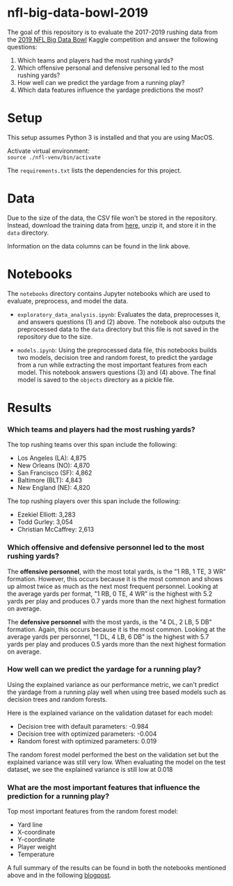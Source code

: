# nfl-big-data-bowl-2019

The goal of this repository is to evaluate the 2017-2019 rushing data from the 
[2019 NFL 
Big Data Bowl](https://www.kaggle.com/c/nfl-big-data-bowl-2020/overview) 
Kaggle competition and answer the following questions:

1. Which teams and players had the most rushing yards?
2. Which offensive personal and defensive personal led to the most rushing 
yards?
3. How well can we predict the yardage from a running play?
4. Which data features influence the yardage predictions the most?

# Setup

This setup assumes Python 3 is installed and that you are using MacOS.

Activate virtual environment:  
`source ./nfl-venv/bin/activate`

The `requirements.txt` lists the dependencies for this project.

# Data

Due to the size of the data, the CSV file won't be stored in the repository. 
Instead, download the training data from 
[here](https://www.kaggle.com/c/nfl-big-data-bowl-2020/data), unzip it, 
and store it in the `data` directory.

Information on the data columns can be found in the link above.

# Notebooks

The `notebooks` directory contains Jupyter notebooks which are used to 
evaluate, preprocess, and model the data.

* `exploratory_data_analysis.ipynb`: Evaluates the data, preprocesses it, 
and answers questions (1) and (2) above. The notebook also outputs the 
preprocessed data to the `data` directory but this file is not saved in the 
repository due to the size.

* `models.ipynb`: Using the preprocessed data file, this notebooks builds two 
models, decision tree and random forest, to predict the yardage from a run 
while extracting the most important features from each model. 
This notebook answers questions (3) and (4) above. The final model is saved 
to the `objects` directory as a pickle file.

# Results

### Which teams and players had the most rushing yards?
The top rushing teams over this span include the following:
* Los Angeles (LA): 4,875
* New Orleans (NO): 4,870
* San Francisco (SF): 4,862
* Baltimore (BLT): 4,843
* New England (NE): 4,820

The top rushing players over this span include the following:
* Ezekiel Elliott: 3,283 
* Todd Gurley: 3,054 
* Christian McCaffrey: 2,613

### Which offensive and defensive personnel led to the most rushing yards?
The **offensive personnel**, with the most total yards, is the "1 RB, 1 TE, 3 WR" 
formation. However, this occurs because it is the most common and shows up 
almost twice as much as the next most frequent personnel. Looking at the 
average yards per format, "1 RB, 0 TE, 4 WR" is the highest with 5.2 yards 
per play and produces 0.7 yards more than the next highest formation on 
average. 

The **defensive personnel** with the most yards, is the "4 DL, 2 LB, 5 DB" 
formation. Again, this occurs because it is the most common. Looking at the 
average yards per personnel, "1 DL, 4 LB, 6 DB" is the highest with 5.7 yards 
per play and produces 0.5 yards more than the next highest formation on 
average. 

### How well can we predict the yardage for a running play?
Using the explained variance as our performance metric, we can't predict the 
yardage from a running play well when using tree based models such as 
decision trees and random forests. 

Here is the explained variance on the validation dataset for each model:  
* Decision tree with default parameters: -0.984
* Decision tree with optimized parameters: -0.004
* Random forest with optimized parameters: 0.019

The random forest model performed the best on the validation set but the 
explained variance was still very low. When evaluating the model on the test 
dataset, we see the explained variance is still low at 0.018

### What are the most important features that influence the prediction for a running play?
Top most important features from the random forest model:
* Yard line
* X-coordinate
* Y-coordinate
* Player weight
* Temperature

A full summary of the results can be found in both the notebooks mentioned above 
and in the following 
[blogpost](https://medium.com/@jonathan.m.novak/why-replacing-nfl-coaches-with-ai-is-not-so-simple-abbc101daf0c).